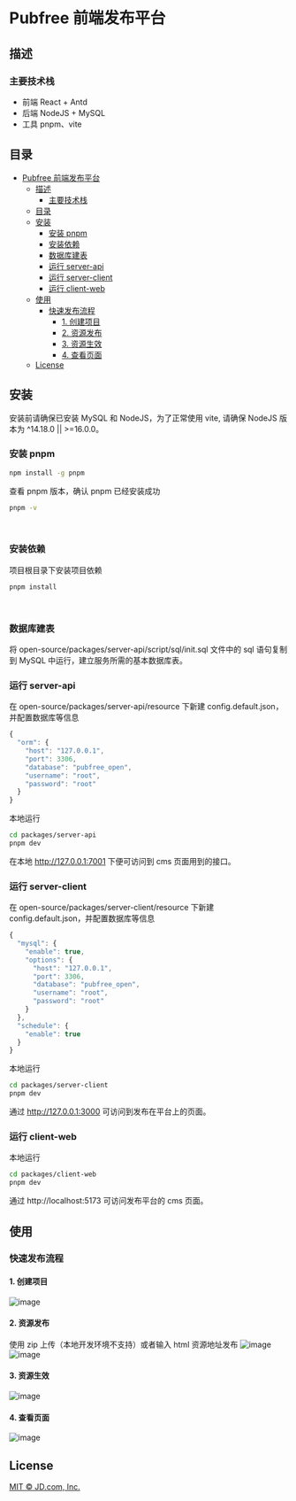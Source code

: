 # Pubfree 前端发布平台

## 描述
### 主要技术栈
- 前端 React + Antd
- 后端 NodeJS + MySQL
- 工具 pnpm、vite
&nbsp;
## 目录
- [Pubfree 前端发布平台](#pubfree-前端发布平台)
  - [描述](#描述)
    - [主要技术栈](#主要技术栈)
  - [目录](#目录)
  - [安装](#安装)
    - [安装 pnpm](#安装-pnpm)
    - [安装依赖](#安装依赖)
    - [数据库建表](#数据库建表)
    - [运行 server-api](#运行-server-api)
    - [运行 server-client](#运行-server-client)
    - [运行 client-web](#运行-client-web)
  - [使用](#使用)
    - [快速发布流程](#快速发布流程)
      - [1. 创建项目](#1-创建项目)
      - [2. 资源发布](#2-资源发布)
      - [3. 资源生效](#3-资源生效)
      - [4. 查看页面](#4-查看页面)
  - [License](#license)
&nbsp;
## 安装
安装前请确保已安装 MySQL 和 NodeJS，为了正常使用 vite, 请确保 NodeJS 版本为 ^14.18.0 || >=16.0.0。
&nbsp;
### 安装 pnpm
````bash
npm install -g pnpm
````
查看 pnpm 版本，确认 pnpm 已经安装成功
````bash
pnpm -v
````
&nbsp;
### 安装依赖
项目根目录下安装项目依赖
````bash
pnpm install
````
&nbsp;
### 数据库建表
将 open-source/packages/server-api/script/sql/init.sql 文件中的 sql 语句复制到 MySQL 中运行，建立服务所需的基本数据库表。
&nbsp;
### 运行 server-api
在 open-source/packages/server-api/resource 下新建 config.default.json，并配置数据库等信息
````js
{
  "orm": {
    "host": "127.0.0.1",
    "port": 3306,
    "database": "pubfree_open",
    "username": "root",
    "password": "root"
  }
}

````
本地运行
````bash
cd packages/server-api
pnpm dev
````
在本地 http://127.0.0.1:7001 下便可访问到 cms 页面用到的接口。
&nbsp;
### 运行 server-client
在 open-source/packages/server-client/resource 下新建 config.default.json，并配置数据库等信息
````js
{
  "mysql": {
    "enable": true,
    "options": {
      "host": "127.0.0.1",
      "port": 3306,
      "database": "pubfree_open",
      "username": "root",
      "password": "root"
    }
  },
  "schedule": {
    "enable": true
  }
}
````
本地运行
````bash
cd packages/server-client
pnpm dev
````
通过 http://127.0.0.1:3000 可访问到发布在平台上的页面。
&nbsp;
### 运行 client-web
本地运行
````bash
cd packages/client-web
pnpm dev
````
通过 http://localhost:5173 可访问发布平台的 cms 页面。
&nbsp;
## 使用
### 快速发布流程
#### 1. 创建项目
![image](https://img14.360buyimg.com/imagetools/jfs/t1/105149/20/34273/57679/635a36bbE218c80ef/f0e2aae07970886b.png)
&nbsp;
#### 2. 资源发布
使用 zip 上传（本地开发环境不支持）或者输入 html 资源地址发布
![image](https://img11.360buyimg.com/imagetools/jfs/t1/163595/19/28519/58928/635a3728E590137d6/47cafdfe3dc8f304.png)
![image](https://img11.360buyimg.com/imagetools/jfs/t1/165869/35/31958/58647/635a37adE079e68bb/ec97699dfc18b23c.png)
&nbsp;
#### 3. 资源生效
![image](https://img10.360buyimg.com/imagetools/jfs/t1/212448/21/22800/62291/635a3d73Ef52f159c/b9da61eb8847544e.png)
&nbsp;
#### 4. 查看页面
![image](https://img14.360buyimg.com/imagetools/jfs/t1/109768/38/33231/62656/635a3dd6E287d9b3c/482c3616706297ed.png)
&nbsp;
## License
[MIT © JD.com, Inc.](./LICENSE)